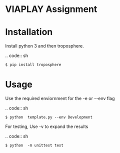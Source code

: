 VIAPLAY Assignment
==================

Installation
============

Install python 3 and then troposphere.

.. code:: sh

    $ pip install troposphere

Usage
=====

Use the required enviornment for the -e or --env flag

.. code:: sh

    $ python  template.py --env Development

For testing, Use -v to expand the results

.. code:: sh

    $ python  -m unittest test 
